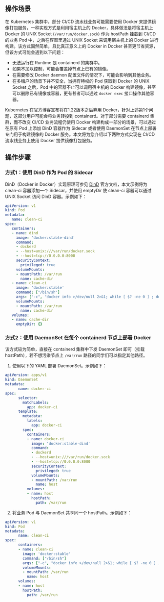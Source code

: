 ## 操作场景

在 Kubernetes 集群中，部分 CI/CD 流水线业务可能需要使用 Docker 来提供镜像打包服务，一种实现方式是利用宿主机上的 Docker，具体做法是将宿主机上 Docker 的 UNIX Socket (`/var/run/docker.sock`) 作为 hostPath 挂载到 CI/CD 的业务 Pod 中，之后在容器里通过 UNIX Socket 来调用宿主机上的 Docker 进行构建。该方式固然简单，且比真正意义上的 Docker in Docker 甚至更节省资源，但该方式可能会遇到以下问题：
- 无法运行在 Runtime 是 containerd 的集群中。
- 如果不加以控制，可能会覆盖掉节点上已有的镜像。
- 在需要修改 Docker daemon 配置文件的情况下，可能会影响到其他业务。
- 在多租户的场景下并不安全，当拥有特权的 Pod 获取到 Docker 的 UNIX Socket 之后，Pod 中的容器不止可以调用宿主机的 Docker 构建镜像，甚至可以删除已有镜像或容器，更有甚者可以通过 `docker exec` 接口操作其他容器。

Kubernetes 在官方博客宣布将在1.22版本之后弃用 Docker，针对上述第1个问题，这部分用户可能会将业务转投到 containerd。对于部分需要 containerd 集群，而不改变 CI/CD 业务流程仍使用 Docker 构建构成一部分的场景，可以通过在原有 Pod 上添加 DinD 容器作为 Sidecar 或者使用 DaemonSet 在节点上部署专门用于构建镜像的 Docker 服务。本文将为您介绍以下两种方式实现在 CI/CD 流水线业务上使用 Docker 提供镜像打包服务。



## 操作步骤

### 方式1：使用 DinD 作为 Pod 的 Sidecar

DinD（Docker in Docker）实现原理可参见 [DinD](https://hub.docker.com/_/docker) 官方文档，本文示例将为 clean-ci 容器添加一个 Sidecar，并使用 emptyDir 使 clean-ci 容器可以通过 UNIX Socket 访问 DinD 容器。示例如下：
```yaml
apiVersion: v1
kind: Pod
metadata:
   name: clean-ci
spec:
   containers:
   - name: dind
     image: 'docker:stable-dind'
     command:
     - dockerd
     - --host=unix:///var/run/docker.sock
     - --host=tcp://0.0.0.0:8000
     securityContext:
       privileged: true
     volumeMounts:
     - mountPath: /var/run
       name: cache-dir
   - name: clean-ci
     image: 'docker:stable'
     command: ["/bin/sh"]
     args: ["-c", "docker info >/dev/null 2>&1; while [ $? -ne 0 ] ; do sleep 3; docker info >/dev/null 2>&1; done; docker pull library/busybox:latest; docker save -o busybox-latest.tar library/busybox:latest; docker rmi library/busybox:latest; while true; do sleep 86400; done"]
     volumeMounts:
     - mountPath: /var/run
       name: cache-dir
   volumes:
   - name: cache-dir
     emptyDir: {}
```

### 方式2：使用 DaemonSet 在每个 containerd 节点上部署 Docker

该方式较为简单，直接在 containerd 集群中下发 DaemonSet 即可（挂载 hostPath），若不想污染节点上 `/var/run` 路径的同学们可以指定其他路径。

1. 使用以下的 YAML 部署 DaemonSet。示例如下：
```yaml
apiVersion: apps/v1
kind: DaemonSet
metadata:
      name: docker-ci
spec:
      selector:
        matchLabels:
          app: docker-ci
      template:
        metadata:
          labels:
            app: docker-ci
        spec:
          containers:
          - name: docker-ci
            image: 'docker:stable-dind'
            command:
            - dockerd
            - --host=unix:///var/run/docker.sock
            - --host=tcp://0.0.0.0:8000
            securityContext:
              privileged: true
            volumeMounts:
            - mountPath: /var/run
              name: host
          volumes:
          - name: host
            hostPath:
              path: /var/run
```
2. 将业务 Pod 与 DaemonSet 共享同一个 hostPath。示例如下：
```yaml
apiVersion: v1
kind: Pod
metadata:
      name: clean-ci
spec:
      containers:
      - name: clean-ci
        image: 'docker:stable'
        command: ["/bin/sh"]
        args: ["-c", "docker info >/dev/null 2>&1; while [ $? -ne 0 ] ; do sleep 3; docker info >/dev/null 2>&1; done; docker pull library/busybox:latest; docker save -o busybox-latest.tar library/busybox:latest; docker rmi library/busybox:latest; while true; do sleep 86400; done"]
        volumeMounts:
        - mountPath: /var/run
          name: host
      volumes:
      - name: host
        hostPath:
          path: /var/run
```
